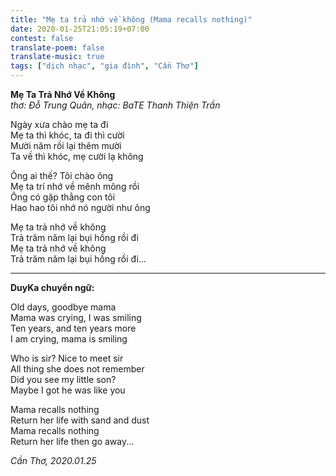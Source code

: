 ```yaml
---
title: "Mẹ ta trả nhớ về không (Mama recalls nothing)"
date: 2020-01-25T21:05:19+07:00
contest: false
translate-poem: false
translate-music: true
tags: ["dịch nhạc", "gia đình", "Cần Thơ"]
---
```

**Mẹ Ta Trả Nhớ Về Không**  
*thơ: Đỗ Trung Quân, nhạc: BaTE Thanh Thiện Trần*  
  
Ngày xưa chào mẹ ta đi  
Mẹ ta thì khóc, ta đi thì cười  
Mười năm rồi lại thêm mười  
Ta về thì khóc, mẹ cười lạ không  
  
Ông ai thế? Tôi chào ông  
Mẹ ta trí nhớ về mênh mông rồi  
Ông có gặp thằng con tôi  
Hao hao tôi nhớ nó người như ông  
  
Mẹ ta trả nhớ về không  
Trả trăm năm lại bụi hồng rồi đi  
Mẹ ta trả nhớ về không  
Trả trăm năm lại bụi hồng rồi đi...  
  
***  
  
**DuyKa chuyển ngữ:**  
  
Old days, goodbye mama  
Mama was crying, I was smiling  
Ten years, and ten years more  
I am crying, mama is smiling  
  
Who is sir? Nice to meet sir  
All thing she does not remember  
Did you see my little son?  
Maybe I got he was like you  
  
Mama recalls nothing  
Return her life with sand and dust  
Mama recalls nothing  
Return her life then go away...  
  
*Cần Thơ, 2020.01.25*